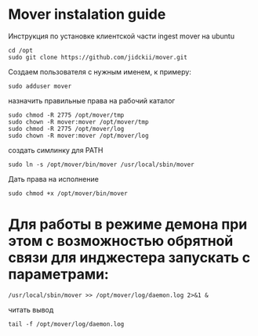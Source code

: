 # Mover instalation guide


Инструкция по установке клиентской части ingest mover на ubuntu
```
cd /opt
sudo git clone https://github.com/jidckii/mover.git
```

Создаем пользователя с нужным именем,
к примеру:

```
sudo adduser mover
```

назначить правильные права на рабочий каталог
```
sudo chmod -R 2775 /opt/mover/tmp
sudo chown -R mover:mover /opt/mover/tmp
sudo chmod -R 2775 /opt/mover/log
sudo chown -R mover:mover /opt/mover/log
```
создать симлинку для PATH

```
sudo ln -s /opt/mover/bin/mover /usr/local/sbin/mover
```
Дать права на исполнение
```
sudo chmod +x /opt/mover/bin/mover
```

# Для работы в режиме демона при этом с возможностью обрятной связи для инджестера запускать с параметрами:
 
 ```
/usr/local/sbin/mover >> /opt/mover/log/daemon.log 2>&1 &
```
читать вывод 
```
tail -f /opt/mover/log/daemon.log
```